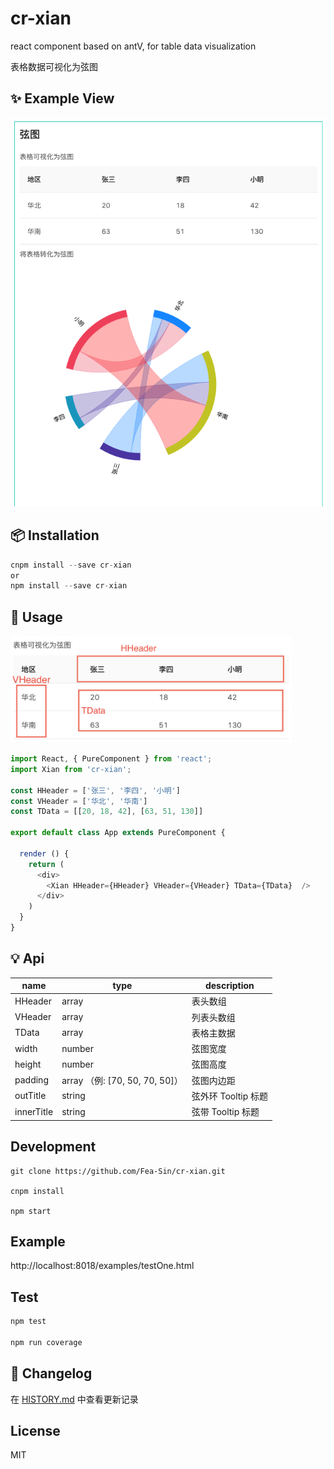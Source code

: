 # cr-xian

react component based on antV, for table data visualization

表格数据可视化为弦图


## ✨ Example View
<img src='./github/example2.png' alt='example' />

##  📦 Installation
```jsx
cnpm install --save cr-xian
or 
npm install --save cr-xian
```

## 🔨 Usage
<img src='./github/data-example.png' width='450px' alt='example' />

```js
import React, { PureComponent } from 'react';
import Xian from 'cr-xian';

const HHeader = ['张三', '李四', '小明']
const VHeader = ['华北', '华南']
const TData = [[20, 18, 42], [63, 51, 130]]

export default class App extends PureComponent {

  render () {
    return (
      <div>
        <Xian HHeader={HHeader} VHeader={VHeader} TData={TData}  />
      </div>
    )
  }
}
```

## 💡 Api
name | type | description
-----| -----| ------------
HHeader | array | 表头数组
VHeader | array | 列表头数组
TData | array | 表格主数据
width | number | 弦图宽度
height | number | 弦图高度
padding | array （例: [70, 50, 70, 50]）| 弦图内边距
outTitle | string | 弦外环 Tooltip 标题
innerTitle | string | 弦带 Tooltip 标题

##  Development

```
git clone https://github.com/Fea-Sin/cr-xian.git

cnpm install

npm start
```

## Example

http://localhost:8018/examples/testOne.html

## Test
```js
npm test

npm run coverage
```
## 🏁 Changelog
在 [HISTORY.md](./HISTORY.md) 中查看更新记录

## License

MIT

